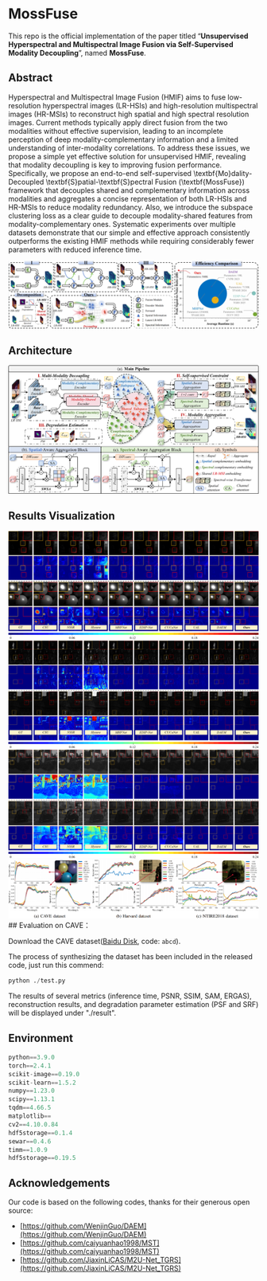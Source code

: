 # MossFuse
This repo is the official implementation of the paper titled “**Unsupervised Hyperspectral and Multispectral Image Fusion via Self-Supervised Modality Decoupling**”, named **MossFuse**.

## Abstract

Hyperspectral and Multispectral Image Fusion (HMIF) aims to fuse low-resolution hyperspectral images (LR-HSIs) and high-resolution multispectral images (HR-MSIs) to reconstruct high spatial and high spectral resolution images. Current methods typically apply direct fusion from the two modalities without effective supervision, leading to an incomplete perception of deep modality-complementary information and a limited understanding of inter-modality correlations. To address these issues, we propose a simple yet effective solution for unsupervised HMIF, revealing that modality decoupling is key to improving fusion performance. Specifically, we propose an end-to-end self-supervised \textbf{Mo}dality-Decoupled \textbf{S}patial-\textbf{S}pectral Fusion (\textbf{MossFuse}) framework that decouples shared and complementary information across modalities and aggregates a concise representation of both LR-HSIs and HR-MSIs to reduce modality redundancy. Also, we introduce the subspace clustering loss as a clear guide to decouple modality-shared features from modality-complementary ones. Systematic experiments over multiple datasets demonstrate that our simple and effective approach consistently outperforms the existing HMIF methods while requiring considerably fewer parameters with reduced inference time.
<div align=center>
<img src="./img/first.png" >
</div>


## Architecture

<div align=center>
<img src="./img/network.png" >
</div>

## Results Visualization

<div align=center>
<img src="./img/CAVE.png" >
</div>

<div align=center>
<img src="./img/Harvard.png" >
</div>

<div align=center>
<img src="./img/NTIRE.png" >
</div>

<div align=center>
<img src="./img/curve.png" >
</div>
## Evaluation on CAVE：

Download the CAVE dataset([Baidu Disk](https://pan.baidu.com/s/1eH6WEm7IiXKUxs9pGr60WA?pwd=abcd), code: `abcd`).

The process of synthesizing the dataset has been included in the released code, just run this commend:
```python
python ./test.py
```
The results of several metrics (inference time, PSNR, SSIM, SAM, ERGAS), reconstruction results, and degradation parameter estimation (PSF and SRF) will be displayed under "./result".

## Environment
```python
python==3.9.0
torch==2.4.1
scikit-image==0.19.0
scikit-learn==1.5.2
numpy==1.23.0
scipy==1.13.1
tqdm==4.66.5
matplotlib==
cv2==4.10.0.84
hdf5storage==0.1.4
sewar==0.4.6
timm==1.0.9
hdf5storage==0.19.5
```

## Acknowledgements

Our code is based on the following codes, thanks for their generous open source:

- [https://github.com/WenjinGuo/DAEM](https://github.com/WenjinGuo/DAEM)
- [https://github.com/caiyuanhao1998/MST](https://github.com/caiyuanhao1998/MST)
- [https://github.com/JiaxinLiCAS/M2U-Net_TGRS](https://github.com/JiaxinLiCAS/M2U-Net_TGRS)
